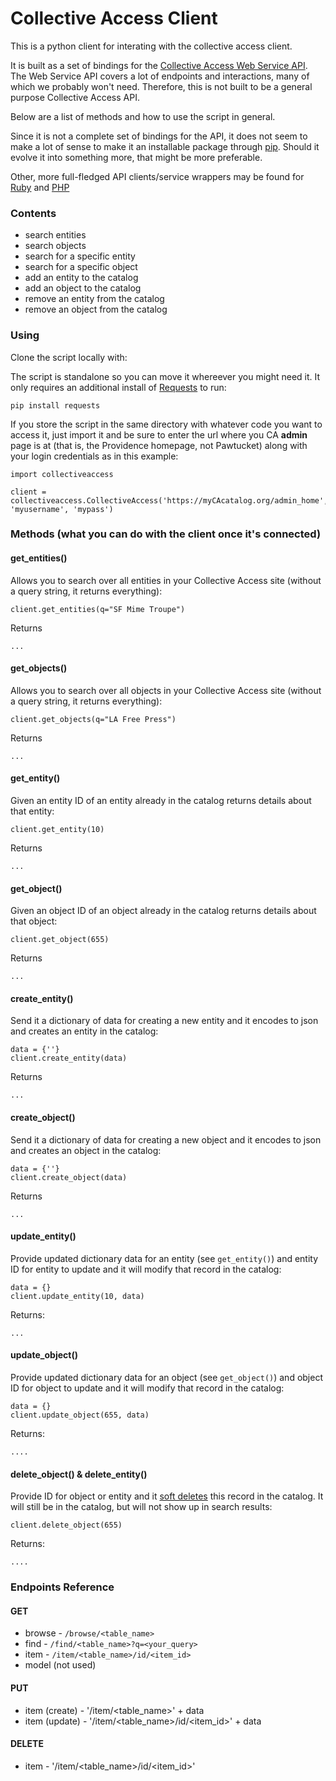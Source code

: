 Collective Access Client
========================

This is a python client for interating with the collective access client. 

It is built as a set of bindings for the [Collective Access Web Service API](http://docs.collectiveaccess.org/wiki/Web_Service_API). The Web Service API covers a lot of endpoints and interactions, many of which we probably won't need. Therefore, this is not built to be a general purpose Collective Access API. 

Below are a list of methods and how to use the script in general.

Since it is not a complete set of bindings for the API, it does not seem to make a lot of sense to make it an installable package through [pip](https://pip.pypa.io/en/stable/). Should it evolve it into something more, that might be more preferable.

Other, more full-fledged API clients/service wrappers may be found for [Ruby](https://github.com/CollectiveAccessProject/collectiveaccess) and [PHP](https://github.com/skeidel/ca-service-wrapper)

### Contents

* search entities
* search objects
* search for a specific entity
* search for a specific object
* add an entity to the catalog
* add an object to the catalog
* remove an entity from the catalog
* remove an object from the catalog

### Using

Clone the script locally with: 

    
The script is standalone so you can move it whereever you might need it. It only requires an additional install of [Requests](http://docs.python-requests.org/en/master/) to run:

	pip install requests

If you store the script in the same directory with whatever code you want to access it, just import it and be sure to enter the url where you CA **admin** page is at (that is, the Providence homepage, not Pawtucket) along with your login credentials as in this example:

	import collectiveaccess

	client = collectiveaccess.CollectiveAccess('https://myCAcatalog.org/admin_home', 'myusername', 'mypass')

### Methods (what you can do with the client once it's connected)

#### get_entities()
Allows you to search over all entities in your Collective Access site (without a query string, it returns everything):

	client.get_entities(q="SF Mime Troupe")

Returns

	...

#### get_objects()
Allows you to search over all objects in your Collective Access site (without a query string, it returns everything):

	client.get_objects(q="LA Free Press")


Returns

	...


#### get_entity() 
Given an entity ID of an entity already in the catalog returns details about that entity:

	client.get_entity(10)

Returns

	...

#### get_object()
Given an object ID of an object already in the catalog returns details about that object:

	client.get_object(655)

Returns

	...

#### create_entity()
Send it a dictionary of data for creating a new entity and it encodes to json and creates an entity in the catalog:
	
	data = {''}
	client.create_entity(data)

Returns

	...

#### create_object()
Send it a dictionary of data for creating a new object and it encodes to json and creates an object in the catalog:
	
	data = {''}
	client.create_object(data)

Returns

	...

#### update_entity()
Provide updated dictionary data for an entity (see `get_entity()`) and entity ID for entity to update and it will modify that record in the catalog:
	
	data = {}
	client.update_entity(10, data)

Returns:

	...


#### update_object()
Provide updated dictionary data for an object (see `get_object()`) and object ID for object to update and it will modify that record in the catalog:
	
	data = {}
	client.update_object(655, data)

Returns:

	....


#### delete_object() & delete_entity()
Provide ID for object or entity and it [soft deletes](http://docs.collectiveaccess.org/wiki/Web_Service_API#Deleting_records) this record in the catalog. It will still be in the catalog, but will not show up in search results:

	client.delete_object(655)

Returns:

	....



### Endpoints Reference

#### GET

* browse - `/browse/<table_name>`
* find - `/find/<table_name>?q=<your_query>`
* item - `/item/<table_name>/id/<item_id>`
* model (not used)

#### PUT 

* item (create) - '/item/<table_name>' + data
* item (update) - '/item/<table_name>/id/<item_id>' + data

#### DELETE

* item - '/item/<table_name>/id/<item_id>'




